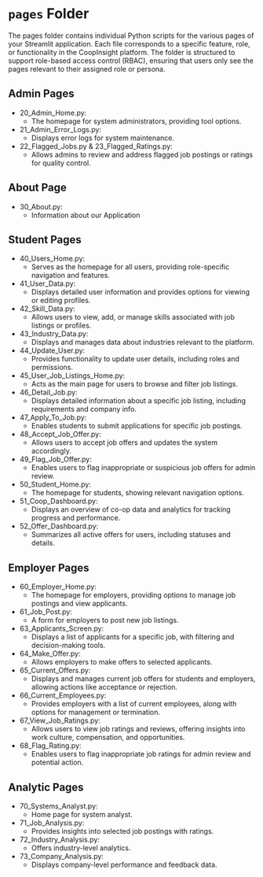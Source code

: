 # `pages` Folder

The pages folder contains individual Python scripts for the various pages of your Streamlit application. Each file corresponds to a specific feature, role, or functionality in the CoopInsight platform. The folder is structured to support role-based access control (RBAC), ensuring that users only see the pages relevant to their assigned role or persona.

## Admin Pages 
- 20_Admin_Home.py: 
    - The homepage for system administrators, providing tool options.
- 21_Admin_Error_Logs.py: 
    - Displays error logs for system maintenance.
- 22_Flagged_Jobs.py & 23_Flagged_Ratings.py: 
    - Allows admins to review and address flagged job postings or ratings for quality control.

## About Page
- 30_About.py:
    - Information about our Application

## Student Pages
- 40_Users_Home.py:
     - Serves as the homepage for all users, providing role-specific navigation and features.
- 41_User_Data.py:
     - Displays detailed user information and provides options for viewing or editing profiles.
- 42_Skill_Data.py:
     - Allows users to view, add, or manage skills associated with job listings or profiles.
- 43_Industry_Data.py:
     - Displays and manages data about industries relevant to the platform.
- 44_Update_User.py:
     - Provides functionality to update user details, including roles and permissions.
- 45_User_Job_Listings_Home.py:
     - Acts as the main page for users to browse and filter job listings.
- 46_Detail_Job.py:
     - Displays detailed information about a specific job listing, including requirements and company info.
- 47_Apply_To_Job.py:
     - Enables students to submit applications for specific job postings.
- 48_Accept_Job_Offer.py:
     - Allows users to accept job offers and updates the system accordingly.
- 49_Flag_Job_Offer.py:
     - Enables users to flag inappropriate or suspicious job offers for admin review.
- 50_Student_Home.py: 
     - The homepage for students, showing relevant navigation options.
- 51_Coop_Dashboard.py:
     - Displays an overview of co-op data and analytics for tracking progress and performance.
- 52_Offer_Dashboard.py:
     - Summarizes all active offers for users, including statuses and details.

## Employer Pages
- 60_Employer_Home.py: 
    - The homepage for employers, providing options to manage job postings and view applicants.
- 61_Job_Post.py: 
    - A form for employers to post new job listings.
- 63_Applicants_Screen.py: 
    - Displays a list of applicants for a specific job, with filtering and decision-making tools.
- 64_Make_Offer.py: 
    - Allows employers to make offers to selected applicants.
- 65_Current_Offers.py: 
    - Displays and manages current job offers for students and employers, allowing actions like acceptance or rejection.
- 66_Current_Employees.py: 
    - Provides employers with a list of current employees, along with options for management or termination.
- 67_View_Job_Ratings.py: 
    - Allows users to view job ratings and reviews, offering insights into work culture, compensation, and opportunities.
- 68_Flag_Rating.py: 
    - Enables users to flag inappropriate job ratings for admin review and potential action.

## Analytic Pages 
- 70_Systems_Analyst.py: 
    - Home page for system analyst.
- 71_Job_Analysis.py: 
    - Provides insights into selected job postings with ratings.
- 72_Industry_Analysis.py: 
    - Offers industry-level analytics.
- 73_Company_Analysis.py: 
    - Displays company-level performance and feedback data.
